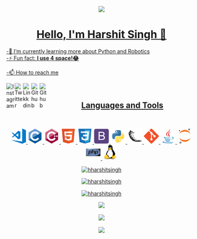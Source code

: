   
<p align="center">
  <a href="https://github.com/Hharshitsingh">
  <img src="https://raw.githubusercontent.com/rodrigograca31/rodrigograca31/master/matrix.svg"/>

</p>

<h1 align="center"> Hello, I'm Harshit Singh 👋 </h1>

-🌱 I’m currently learning more about Python and Robotics <br>
-⚡ Fun fact: **I use 4 space!😂** <br>

<p>-📫 How to reach me

<a href="https://instagram.com/realharshitsingh"><img align="left" alt="Instagram" width="22px" src="https://cdn.jsdelivr.net/npm/simple-icons@v3/icons/instagram.svg" />
<a href="https://twitter.com/realsinghharsh"><img align="left" alt="Twitter" width="22px" src="https://cdn.jsdelivr.net/npm/simple-icons@v3/icons/twitter.svg" />
<a href="https://www.linkedin.com/in/hharshitsingh"><img align="left" alt="Linkkdin" width="22px" src="https://cdn.jsdelivr.net/npm/simple-icons@v3/icons/linkedin.svg" />
<a href="https://github.com/Hharshitsingh"><img align="left" alt="Github" width="22px" src="https://cdn.jsdelivr.net/npm/simple-icons@v3/icons/github.svg" />
<a href="https://www.facebook.com/h8harshitsingh"><img align="left" alt="Github" width="22px" src="https://cdn.jsdelivr.net/npm/simple-icons@v3/icons/facebook.svg" />

</p>
<br>

<h2 align = "center">Languages and Tools</h2><br>
<p align="center">
  <a href="https://github.com/Hharshitsingh">
    <img src="https://raw.githubusercontent.com/github/explore/80688e429a7d4ef2fca1e82350fe8e3517d3494d/topics/visual-studio-code/visual-studio-code.png" alt=""VS Code width="40" height="40"/>
    <img src="https://github.com/devicons/devicon/blob/master/icons/c/c-original.svg" alt="C" width="40" height="40"/>
    <img src="https://github.com/devicons/devicon/blob/master/icons/cplusplus/cplusplus-original.svg" alt="C++" width="40" height="40"/>
    <img src="https://github.com/devicons/devicon/blob/master/icons/html5/html5-original.svg" alt="HTML" width="40" height="40"/>
    <img src="https://github.com/devicons/devicon/blob/master/icons/css3/css3-original.svg" alt="CSS" width="40" height="40"/>
    <img src="https://github.com/devicons/devicon/blob/master/icons/bootstrap/bootstrap-plain.svg" alt="Bootstrap" width="40" height="40"/>
    <img src="https://github.com/devicons/devicon/blob/master/icons/python/python-original.svg" alt="python" width="40" height="40"/>
    <img src="https://github.com/devicons/devicon/blob/master/icons/flask/flask-original.svg" alt="flask" width="40" height="40"/>
    <img src="https://github.com/devicons/devicon/blob/master/icons/git/git-original.svg" alt="python" width="40" height="40"/>
    <img src="https://github.com/devicons/devicon/blob/master/icons/java/java-original.svg" alt="python" width="40" height="40"/>
    <img src="https://github.com/devicons/devicon/blob/master/icons/jupyter/jupyter-original.svg" alt="jupyter" width="40" height="40"/>
    <img src="https://github.com/devicons/devicon/blob/master/icons/php/php-original.svg" alt="PHP" width="40" height="40"/>
    <img src="https://github.com/devicons/devicon/blob/master/icons/linux/linux-original.svg" alt="linux" width="40" height="40"/>
</p>
  
<p align="center"><a href="https://github.com/Hharshitsingh"><img src="https://komarev.com/ghpvc/?username=hharshitsingh&label=Profile%20views&color=FF5733&style=flat" alt="hharshitsingh" /> </p>

<p align="center"> <a href="https://github.com/Hharshitsingh"><img src="https://github-profile-trophy.vercel.app/?username=hharshitsingh&title=Commit,Followers, PullRequest, Repositories&row=2&column=2&theme=juicyfresh&no-frame=true" alt="hharshitsingh" /></a> </p>

<p align = "center"><a href="https://github.com/Hharshitsingh"><img align="center" src="https://github-readme-streak-stats.herokuapp.com?user=hharshitsingh&theme=great-gatsby&border=DDDDDD&stroke=DDDD1C&ring=DD4812" alt="hharshitsingh" /></p>

<p align = "center">
  <a href="https://github.com/Hharshitsingh"><img src = "https://github-readme-stats.vercel.app/api?username=Hharshitsingh&&show_icons=true&hide_border=true&theme=great-gatsby&hide=stars,issues" >
</p>

<p align = "center">
  <a href="https://github.com/Hharshitsingh"><img src="https://github-readme-stats.vercel.app/api/top-langs/?username=Hharshitsingh&hide_border=true&theme=vision-friendly-dark&langs_count=10&layout=compact" />
</p>

<p align = "center">
  <a href="https://github.com/Hharshitsingh"><img src="https://github-readme-stats.vercel.app/api/wakatime?username=harshitsingh&theme=vision-friendly-dark"/>
</p>
